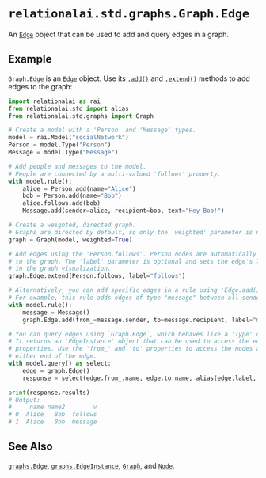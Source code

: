 # `relationalai.std.graphs.Graph.Edge`

An [`Edge`](../Edge/README.md) object that can be used to add and query edges in a graph.

## Example

`Graph.Edge` is an [`Edge`](../Edge/README.md) object.
Use its [`.add()`](../Edge/add.md) and [`.extend()`](../Edge/extend.md) methods to add edges to the graph:

```python
import relationalai as rai
from relationalai.std import alias
from relationalai.std.graphs import Graph

# Create a model with a 'Person' and 'Message' types.
model = rai.Model("socialNetwork")
Person = model.Type("Person")
Message = model.Type("Message")

# Add people and messages to the model.
# People are connected by a multi-valued 'follows' property.
with model.rule():
    alice = Person.add(name="Alice")
    bob = Person.add(name="Bob")
    alice.follows.add(bob)
    Message.add(sender=alice, recipient=bob, text="Hey Bob!")

# Create a weighted, directed graph.
# Graphs are directed by default, so only the 'weighted' parameter is needed.
graph = Graph(model, weighted=True)

# Add edges using the 'Person.follows'. Person nodes are automatically added
# to the graph. The 'label' parameter is optional and sets the edge's label
# in the graph visualization.
graph.Edge.extend(Person.follows, label="follows")

# Alternatively, you can add specific edges in a rule using 'Edge.add()'.
# For example, this rule adds edges of type "message" between all senders and recipients.
with model.rule():
    message = Message()
    graph.Edge.add(from_=message.sender, to=message.recipient, label="message")

# You can query edges using `Graph.Edge`, which behaves like a 'Type' object.
# It returns an 'EdgeInstance' object that can be used to access the edge's
# properties. Use the 'from_' and 'to' properties to access the nodes at
# either end of the edge.
with model.query() as select:
    edge = graph.Edge()
    response = select(edge.from_.name, edge.to.name, alias(edge.label, "label"))

print(response.results)
# Output:
#     name name2        v
# 0  Alice   Bob  follows
# 1  Alice   Bob  message
```


## See Also

[`graphs.Edge`](../Edge/README.md),
[`graphs.EdgeInstance`](../EdgeInstance/README.md),
[`Graph`](./README.md),
and [`Node`](./Node.md).
